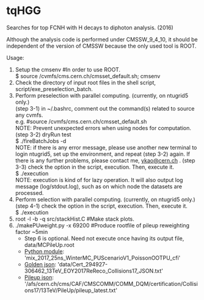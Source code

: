 # tqHGG

Searches for top FCNH with H decays to diphoton analysis. (2016)

Although the analysis code is performed under CMSSW_9_4_10,
it should be independent of the version of CMSSW because the only used tool is ROOT.

Usage:
1. Setup the cmsenv #In order to use ROOT. <br />
   $ source /cvmfs/cms.cern.ch/cmsset_default.sh; cmsenv
2. Check the directory of input root files in the shell script, script/exe_preselection_batch.
3. Perform preselection with parallel computing. (currently, on ntugrid5 only.) <br />
   (step 3-1) in ~/.bashrc, comment out the command(s) related to source any cvmfs. <br />
   e.g. #source /cvmfs/cms.cern.ch/cmsset_default.sh <br />
   NOTE: Prevent unexpected errors when using nodes for computation. <br />
   (step 3-2) dryRun test <br />
   $ ./fireBatchJobs -d <br />
   NOTE: if there is any error message, please use another new terminal to login ntugrid5, set up the environment, and repeat (step 3-2) again.
   If there is any further problems, please contact me, ykao@cern.ch .
   (step 3-3) check the option in the script, execution. Then, execute it. <br />
   $ ./execution <br />
   NOTE: execution is kind of for lazy operation. It will also output log message (log/stdout.log), such as on which node the datasets are processed.
4. Perform selection with parallel computing. (currently, on ntugrid5 only.) <br />
   (step 4-1) check the option in the script, execution. Then, execute it. <br />
   $ ./execution <br />
5. root -l -b -q src/stackHist.C #Make stack plots.
6. ./makePUweight.py -x 69200 #Produce rootfile of pileup reweighting factor ~5min <br />
    - Step 6 is optional. Need not execute once having its output file, data/MCPileUp.root<br />
    - [Python module](https://github.com/cms-sw/cmssw/tree/master/SimGeneral/MixingModule/python?fbclid=IwAR2ehfE0hR8uaewPro4vQXos5I_IU6O7cyrtefQxTT6bMpyMETCTzpSuK58): 'mix_2017_25ns_WinterMC_PUScenarioV1_PoissonOOTPU_cfi' <br />
    - [Golden json](https://twiki.cern.ch/twiki/bin/view/CMS/PdmV2017Analysis#13_TeV_pp_runs_ReReco): 'data/Cert_294927-306462_13TeV_EOY2017ReReco_Collisions17_JSON.txt' <br />
    - [Pileup json](https://twiki.cern.ch/twiki/bin/viewauth/CMS/PileupJSONFileforData#Pileup_JSON_Files_For_Run_II): '/afs/cern.ch/cms/CAF/CMSCOMM/COMM_DQM/certification/Collisions17/13TeV/PileUp/pileup_latest.txt'

